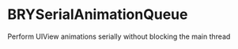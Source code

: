 BRYSerialAnimationQueue
=======================

Perform UIView animations serially without blocking the main thread
